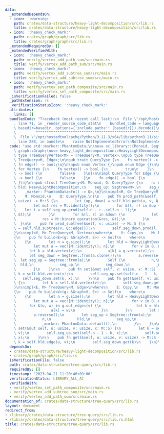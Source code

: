 ```yaml
---
data:
  _extendedDependsOn:
  - icon: ':warning:'
    path: crates/data-structure/heavy-light-decomposition/src/lib.rs
    title: crates/data-structure/heavy-light-decomposition/src/lib.rs
  - icon: ':heavy_check_mark:'
    path: crates/graph/graph/src/lib.rs
    title: crates/graph/graph/src/lib.rs
  _extendedRequiredBy: []
  _extendedVerifiedWith:
  - icon: ':heavy_check_mark:'
    path: verify/vertex_add_path_sum/src/main.rs
    title: verify/vertex_add_path_sum/src/main.rs
  - icon: ':heavy_check_mark:'
    path: verify/vertex_add_subtree_sum/src/main.rs
    title: verify/vertex_add_subtree_sum/src/main.rs
  - icon: ':heavy_check_mark:'
    path: verify/vertex_set_path_composite/src/main.rs
    title: verify/vertex_set_path_composite/src/main.rs
  _isVerificationFailed: false
  _pathExtension: rs
  _verificationStatusIcon: ':heavy_check_mark:'
  attributes:
    links: []
  bundledCode: "Traceback (most recent call last):\n  File \"/opt/hostedtoolcache/Python/3.11.3/x64/lib/python3.11/site-packages/onlinejudge_verify/documentation/build.py\"\
    , line 71, in _render_source_code_stat\n    bundled_code = language.bundle(stat.path,\
    \ basedir=basedir, options={'include_paths': [basedir]}).decode()\n          \
    \         ^^^^^^^^^^^^^^^^^^^^^^^^^^^^^^^^^^^^^^^^^^^^^^^^^^^^^^^^^^^^^^^^^^^^^^^^^^^^^^^^^\n\
    \  File \"/opt/hostedtoolcache/Python/3.11.3/x64/lib/python3.11/site-packages/onlinejudge_verify/languages/rust.py\"\
    , line 288, in bundle\n    raise NotImplementedError\nNotImplementedError\n"
  code: "use std::marker::PhantomData;\n\nuse ac_library::{Monoid, Segtree};\nuse\
    \ graph::Graph;\nuse heavy_light_decomposition::HeavyLightDecomposition;\n\npub\
    \ type TreeQueryVertex<M> = TreeQuery<M, Vertex>;\npub type TreeQueryEdge<M> =\
    \ TreeQuery<M, Edge>;\n\npub trait QueryType {\n    fn vertex() -> bool;\n   \
    \ fn edge() -> bool;\n}\n\npub enum Vertex {}\npub enum Edge {}\n\nimpl QueryType\
    \ for Vertex {\n    fn vertex() -> bool {\n        true\n    }\n    fn edge()\
    \ -> bool {\n        false\n    }\n}\n\nimpl QueryType for Edge {\n    fn vertex()\
    \ -> bool {\n        false\n    }\n    fn edge() -> bool {\n        true\n   \
    \ }\n}\n\npub struct TreeQuery<M: Monoid, Q: QueryType> {\n    n: usize,\n   \
    \ hld: HeavyLightDecomposition,\n    seg_up: Segtree<M>,\n    seg_down: Segtree<M>,\n\
    \    _marker: PhantomData<fn() -> Q>,\n}\n\nimpl<M, Q> TreeQuery<M, Q>\nwhere\n\
    \    M: Monoid,\n    Q: QueryType,\n{\n    pub fn prod_path(&self, u: usize, v:\
    \ usize) -> M::S {\n        let (up, down) = self.hld.path(u, v, Q::edge());\n\
    \        let mut res = M::identity();\n        for &(l, r) in &up {\n        \
    \    let t = self.seg_up.prod(self.n - r..self.n - l);\n            res = M::binary_operation(&res,\
    \ &t);\n        }\n        for &(l, r) in &down {\n            let t = self.seg_down.prod(l..r);\n\
    \            res = M::binary_operation(&res, &t);\n        }\n        res\n  \
    \  }\n\n    pub fn prod_subtree(&self, v: usize) -> M::S {\n        let (l, r)\
    \ = self.hld.subtree(v, Q::edge());\n        self.seg_down.prod(l..r)\n    }\n\
    }\n\nimpl<V, M> TreeQuery<M, Vertex>\nwhere\n    V: Copy,\n    M: Monoid<S = V>,\n\
    {\n    pub fn build<E>(g: &Graph<V, E>) -> Self\n    where\n        E: Copy,\n\
    \    {\n        let n = g.size();\n        let hld = HeavyLightDecomposition::new(g);\n\
    \        let mut a = vec![M::identity(); n];\n        for v in 0..n {\n      \
    \      let k = hld.vertex(v);\n            a[k] = g.vertex(v);\n        }\n  \
    \      let seg_down = Segtree::from(a.clone());\n        a.reverse();\n      \
    \  let seg_up = Segtree::from(a);\n        Self {\n            n,\n          \
    \  hld,\n            seg_up,\n            seg_down,\n            _marker: PhantomData::default(),\n\
    \        }\n    }\n\n    pub fn set(&mut self, v: usize, x: M::S) {\n        let\
    \ k = self.hld.vertex(v);\n        self.seg_up.set(self.n - 1 - k, x);\n     \
    \   self.seg_down.set(k, x);\n    }\n\n    pub fn get(&self, v: usize) -> M::S\
    \ {\n        let k = self.hld.vertex(v);\n        self.seg_down.get(k)\n    }\n\
    }\n\nimpl<E, M> TreeQuery<M, Edge>\nwhere\n    E: Copy,\n    M: Monoid<S = E>,\n\
    {\n    pub fn build<V>(g: &Graph<V, E>) -> Self\n    where\n        V: Copy,\n\
    \    {\n        let n = g.size();\n        let hld = HeavyLightDecomposition::new(g);\n\
    \        let mut a = vec![M::identity(); n];\n        for v in 0..n {\n      \
    \      for &(u, w) in g.out_edges(v) {\n                let k = hld.edge(u, v);\n\
    \                a[k] = w;\n            }\n        }\n        let seg_down = Segtree::from(a.clone());\n\
    \        a.reverse();\n        let seg_up = Segtree::from(a);\n        Self {\n\
    \            n,\n            hld,\n            seg_up,\n            seg_down,\n\
    \            _marker: PhantomData::default(),\n        }\n    }\n\n    pub fn\
    \ set(&mut self, u: usize, v: usize, x: M::S) {\n        let k = self.hld.edge(u,\
    \ v);\n        self.seg_up.set(self.n - 1 - k, x);\n        self.seg_down.set(k,\
    \ x);\n    }\n\n    pub fn get(&self, u: usize, v: usize) -> M::S {\n        let\
    \ k = self.hld.edge(u, v);\n        self.seg_down.get(k)\n    }\n}\n"
  dependsOn:
  - crates/data-structure/heavy-light-decomposition/src/lib.rs
  - crates/graph/graph/src/lib.rs
  isVerificationFile: false
  path: crates/data-structure/tree-query/src/lib.rs
  requiredBy: []
  timestamp: '2023-04-21 11:20:46+09:00'
  verificationStatus: LIBRARY_ALL_AC
  verifiedWith:
  - verify/vertex_set_path_composite/src/main.rs
  - verify/vertex_add_subtree_sum/src/main.rs
  - verify/vertex_add_path_sum/src/main.rs
documentation_of: crates/data-structure/tree-query/src/lib.rs
layout: document
redirect_from:
- /library/crates/data-structure/tree-query/src/lib.rs
- /library/crates/data-structure/tree-query/src/lib.rs.html
title: crates/data-structure/tree-query/src/lib.rs
---
```

